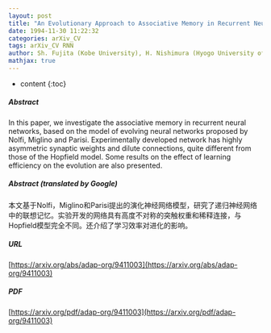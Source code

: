 ```yaml
---
layout: post
title: "An Evolutionary Approach to Associative Memory in Recurrent Neural Networks"
date: 1994-11-30 11:22:32
categories: arXiv_CV
tags: arXiv_CV RNN
author: Sh. Fujita (Kobe University), H. Nishimura (Hyogo University of Education)
mathjax: true
---
```


* content
{:toc}

##### Abstract
In this paper, we investigate the associative memory in recurrent neural networks, based on the model of evolving neural networks proposed by Nolfi, Miglino and Parisi. Experimentally developed network has highly asymmetric synaptic weights and dilute connections, quite different from those of the Hopfield model. Some results on the effect of learning efficiency on the evolution are also presented.

##### Abstract (translated by Google)
本文基于Nolfi，Miglino和Parisi提出的演化神经网络模型，研究了递归神经网络中的联想记忆。实验开发的网络具有高度不对称的突触权重和稀释连接，与Hopfield模型完全不同。还介绍了学习效率对进化的影响。

##### URL
[https://arxiv.org/abs/adap-org/9411003](https://arxiv.org/abs/adap-org/9411003)

##### PDF
[https://arxiv.org/pdf/adap-org/9411003](https://arxiv.org/pdf/adap-org/9411003)

